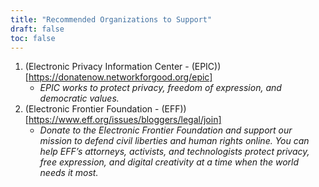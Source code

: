 ```yaml
---
title: "Recommended Organizations to Support"
draft: false
toc: false
---
```


1. (Electronic Privacy Information Center - (EPIC))[https://donatenow.networkforgood.org/epic]
   - *EPIC works to protect privacy, freedom of expression, and democratic values.*
2. (Electronic Frontier Foundation - (EFF))[https://www.eff.org/issues/bloggers/legal/join]
   - *Donate to the Electronic Frontier Foundation and support our mission to defend civil liberties and human rights online. You can help EFF’s attorneys, activists, and technologists protect privacy, free expression, and digital creativity at a time when the world needs it most.*